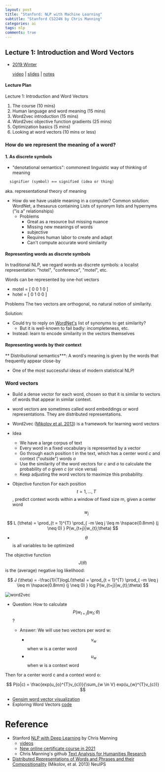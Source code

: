 ```yaml
---
layout: post
title: "Stanford: NLP with Machine Learning"
subtitle: "Stanford CS224N by Chris Manning"
categories: ai
tags: nlp
comments: true
---
```

<script src="https://cdn.mathjax.org/mathjax/latest/MathJax.js?config=TeX-AMS-MML_HTMLorMML" type="text/javascript"></script>

## Lecture 1: Introduction and Word Vectors
* [2019 Winter](https://web.stanford.edu/class/archive/cs/cs224n/cs224n.1194/)

   [video](https://www.youtube.com/watch?v=8rXD5-xhemo&list=PLoROMvodv4rOhcuXMZkNm7j3fVwBBY42z&index=1)
 | [slides](https://web.stanford.edu/class/archive/cs/cs224n/cs224n.1194/slides/cs224n-2019-lecture01-wordvecs1.pdf)
 | [notes](http://web.stanford.edu/class/cs224n/readings/cs224n-2019-notes01-wordvecs1.pdf)

#### Lecture Plan
Lecture 1: Introduction and Word Vectors
1. The course (10 mins)
2. Human language and word meaning (15 mins)
3. Word2vec introduction (15 mins)
4. Word2vec objective function gradients (25 mins)
5. Optimization basics (5 mins)
6. Looking at word vectors (10 mins or less)

### How do we represent the meaning of a word?
#### 1. As discrete symbols

* "denotational semantics": commonest linguistic way of thinking of meaning

```markdown
  signifier (symbol) ⟺ signified (idea or thing)
```
 aka. representational theory of meaning

* How do we have usable meaning in a computer?
Common solution: WordNet, a thesaurus containing Lists of synonym lists and hypernyms ("is a" relationships)
  * Problems
      * Great as a resource but missing nuance
      * Missing new meanings of words
      * subjective
      * Requires human labor to create and adapt
      * Can't compute accurate word similarity

#### Representing words as discrete symbols

In traditional NLP, we regard words as discrete symbols: a localist representation:
"hotel", "conference", "motel", etc.

Words can be represented by one-hot vectors


- motel = \[ 0 0 1 0 \]
- hotel = \[ 0 1 0 0 \]


Problems
The two vectors are orthogonal, no natural notion of similarity.

Solution:
* Could try to reply on [WordNet's](https://wordnet.princeton.edu/) list of synonyms to get similarity?
   * But it is well-known to fail badly: incompleteness, etc.
* Instead: learn to encode similarity in the vectors themselves

#### Representing words by their context
** Distributional semantics***: A word's meaning is given by the words that
frequently appear close-by

   * One of the most successful ideas of modern statistical NLP!

### Word vectors
* Build a dense vector for each word, chosen so that it is similar to
vectors of words that appear in similar context.
* word vectors are sometimes called word embeddings or word representations.
They are distributed representations.

* Word2vec ([Mikolov et al. 2013](https://papers.nips.cc/paper/2013/file/9aa42b31882ec039965f3c4923ce901b-Paper.pdf))
 is a framework for learning word vectors
* Idea
  * We have a large corpus of text
  * Every word in a fixed vocabulary is represented by a vector
  * Go through each position t in the text, which has a center word _c_ and context ("outside") words _o_
  * Use the similarity of the word vectors for _c_ and _o_ to calculate the probability of _o_ given _c_ (or vice versa)
  * Keep adjusting the word vectors to maximize this probability.

* Objective function
For each position $$ t = 1, ..., T $$, predict context words within a window of fixed size m,
 given a center word $$w_{j}$$

$$
L (\theta) = \prod_{t = 1}^{T} \prod_{ -m \leq j \leq m \hspace{0.8mm} (j \neq 0) } P(w_{t+j}|w_{t};\theta)
$$

* $$\theta$$ is all variables to be optimized


The objective function $$J(\theta)$$ is the (average) negative log likelihood:

$$
J (\theta) = -\frac{1}{T}logL(\theta) =
    \prod_{t = 1}^{T} \prod_{ -m \leq j \leq m \hspace{0.8mm} (j \neq 0) }  log P(w_{t+j}|w_{t};\theta)
$$ 

   ![word2vec]({{site.url}}/assets/images/wordvec_overview.png)

* Question: How to calculate $$ P(w_{t+j} \| w_{t};\theta) $$?
  * Answer: We will use two vectors per word w:
  
    * $$ v_{w} $$ when w is a center word
    * $$ u_{w} $$ when w is a context word
    
Then for a center word c and a context word o:

$$
P(o|c) = \frac{exp(u_{o}^{T}v_{c})}{\sum_{w \in V} exp(u_{w}^{T}v_{c})}
$$
    
* [Gensim word vector visualization](http://web.stanford.edu/class/cs224n/materials/Gensim%20word%20vector%20visualization.html)
* Exploring Word Vectors [code](https://github.com/manning/CS224N/blob/master/assignments/hw1/exploring_word_vectors.ipynb)
# Reference
* Stanford [NLP with Deep Learning](http://web.stanford.edu/class/cs224n/index.html#schedule) by Chris Manning
  * [videos](https://online.stanford.edu/artificial-intelligence/free-content?category=All&course=6097)
  * [New online certificate course in 2021](https://online.stanford.edu/courses/xcs224n-natural-language-processing-deep-learning)
  * Chris Manning's github [Text Analysis for Humanities Research](https://github.com/manning/Text-Analysis-for-Humanities-Research/tree/master/01-Intro%20to%20NLTK)
* [Distributed Representations of Words and Phrases
and their Compositionality](https://papers.nips.cc/paper/2013/file/9aa42b31882ec039965f3c4923ce901b-Paper.pdf) (Mikolov, et al. 2013) NeuIPS